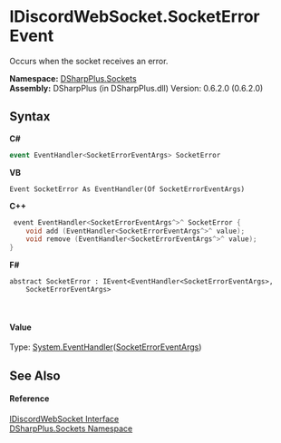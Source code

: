 # IDiscordWebSocket.SocketError Event
 

Occurs when the socket receives an error.

**Namespace:**&nbsp;<a href="976c1b9e-33d2-8698-ae4f-4f396813919d">DSharpPlus.Sockets</a><br />**Assembly:**&nbsp;DSharpPlus (in DSharpPlus.dll) Version: 0.6.2.0 (0.6.2.0)

## Syntax

**C#**<br />
``` C#
event EventHandler<SocketErrorEventArgs> SocketError
```

**VB**<br />
``` VB
Event SocketError As EventHandler(Of SocketErrorEventArgs)
```

**C++**<br />
``` C++
 event EventHandler<SocketErrorEventArgs^>^ SocketError {
	void add (EventHandler<SocketErrorEventArgs^>^ value);
	void remove (EventHandler<SocketErrorEventArgs^>^ value);
}
```

**F#**<br />
``` F#
abstract SocketError : IEvent<EventHandler<SocketErrorEventArgs>,
    SocketErrorEventArgs>

```

<br />

#### Value
Type: <a href="http://msdn2.microsoft.com/en-us/library/db0etb8x" target="_blank">System.EventHandler</a>(<a href="41f1a5d1-3123-4ec2-aa55-277e0081d7c6">SocketErrorEventArgs</a>)

## See Also


#### Reference
<a href="1363aa7c-63bf-b739-5ec4-008c9d9a3f75">IDiscordWebSocket Interface</a><br /><a href="976c1b9e-33d2-8698-ae4f-4f396813919d">DSharpPlus.Sockets Namespace</a><br />